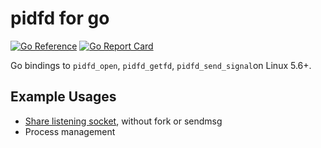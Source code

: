 # pidfd for go

[![Go Reference](https://pkg.go.dev/badge/github.com/oraoto/go-pidfd.svg)](https://pkg.go.dev/github.com/oraoto/go-pidfd)
[![Go Report Card](https://goreportcard.com/badge/github.com/oraoto/go-pidfd)](https://goreportcard.com/report/github.com/oraoto/go-pidfd)

Go bindings to `pidfd_open`, `pidfd_getfd`, `pidfd_send_signal`on Linux 5.6+.

## Example Usages

- [Share listening socket](./examples/share-listen-fd), without fork or sendmsg
- Process management
